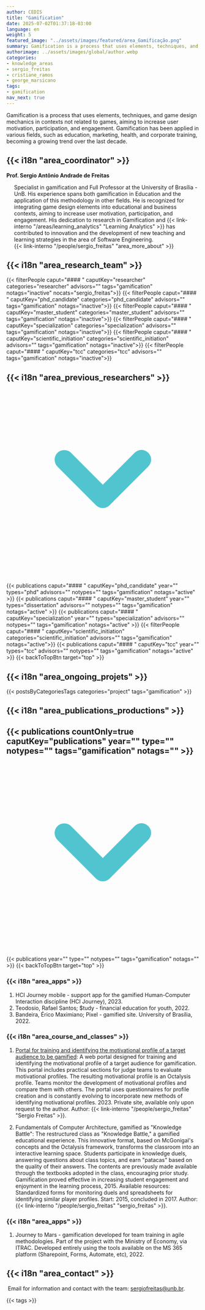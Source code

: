 ```yaml
---
author: CEDIS
title: "Gamification"
date: 2025-07-02T01:37:18-03:00
language: en
weight: 5
featured_image: "../assets/images/featured/area_Gamificação.png"
summary: Gamification is a process that uses elements, techniques, and game design mechanics in contexts not related to games, aiming to increase user motivation, participation, and engagement. Gamification has been applied in various fields, such as education, marketing, health, and corporate training.
authorimage: ../assets/images/global/author.webp
categories:
- knowledge_areas
- sergio_freitas
- cristiane_ramos
- george_marsicano
tags: 
- gamification
nav_next: true
---
```

<div id="top"></div>

Gamification is a process that uses elements, techniques, and game design mechanics in contexts not related to games, aiming to increase user motivation, participation, and engagement. Gamification has been applied in various fields, such as education, marketing, health, and corporate training, becoming a growing trend over the last decade.

## {{< i18n "area_coordinator" >}}
**Prof. Sergio Antônio Andrade de Freitas**
<div style="margin-left: 20px;">
Specialist in gamification and Full Professor at the University of Brasília - UnB. His experience spans both gamification in Education and the application of this methodology in other fields. He is recognized for integrating game design elements into educational and business contexts, aiming to increase user motivation, participation, and engagement. His dedication to research in Gamification and {{< link-interno "/areas/learning_analytics" "Learning Analytics" >}} has contributed to innovation and the development of new teaching and learning strategies in the area of Software Engineering. <br>
{{< link-interno "/people/sergio_freitas" "area_more_about" >}}
</div>

## {{< i18n "area_research_team" >}}

{{< filterPeople caput="#### " caputKey="researcher" categories="researcher" advisors="" tags="gamification" notags="inactive" nocats="sergio_freitas">}}
{{< filterPeople caput="#### " caputKey="phd_candidate" categories="phd_candidate" advisors="" tags="gamification" notags="inactive">}}
{{< filterPeople caput="#### " caputKey="master_student" categories="master_student" advisors="" tags="gamification" notags="inactive">}}
{{< filterPeople caput="#### " caputKey="specialization" categories="specialization" advisors="" tags="gamification" notags="inactive">}}
{{< filterPeople caput="#### " caputKey="scientific_initiation" categories="scientific_initiation" advisors="" tags="gamification" notags="inactive">}}
{{< filterPeople caput="#### " caputKey="tcc" categories="tcc" advisors="" tags="gamification" notags="inactive">}}

<div id="previous-collaborators" x-data="{ showPrevious: false }">
    <h2 id="former-collaborators-title" @click="showPrevious = !showPrevious" class="text-xl font-bold mb-2 cursor-pointer flex items-center text-primary-900">
      {{< i18n "area_previous_researchers" >}}
      <svg :class="{'rotate-0': !showPrevious, 'rotate-180': showPrevious}" class="ml-2 h-5 w-5 transform transition-transform duration-200" xmlns="http://www.w3.org/2000/svg" viewBox="0 0 20 20" fill="#51C5CF"><path fill-rule="evenodd" d="M5.293 7.293a1 1 0 011.414 0L10 10.586l3.293-3.293a1 1 0 111.414 1.414l-4 4a1 1 0 01-1.414 0l-4-4a1 1 0 010-1.414z" clip-rule="evenodd" /></svg>
    </h2>
    <div x-show="showPrevious" x-cloak>
    {{< publications caput="#### " caputKey="phd_candidate"  year="" types="phd" advisors="" notypes="" tags="gamification" notags="active" >}}
    {{< publications caput="#### " caputKey="master_student" year="" types="dissertation" advisors="" notypes="" tags="gamification" notags="active" >}}
    {{< publications caput="#### " caputKey="specialization" year="" types="specialization" advisors="" notypes="" tags="gamification" notags="active" >}}
    {{< filterPeople caput="#### " caputKey="scientific_initiation" categories="scientific_initiation" advisors="" tags="gamification" notags="active">}}
    {{< publications caput="#### " caputKey="tcc" year="" types="tcc" advisors="" notypes="" tags="gamification" notags="active" >}}
    {{< backToTopBtn target="top" >}}
    </div>
  </div>


## {{< i18n "area_ongoing_projets" >}}

{{< postsByCategoriesTags categories="project" tags="gamification" >}}

## {{< i18n "area_publications_productions" >}}

<div id="npublications-section" x-data="{ showPublications: false }">
    <h2 id="npublications-title" @click="showPublications = !showPublications" class="text-xl font-bold mb-2 cursor-pointer flex items-center text-primary-900">
      {{< publications countOnly=true caputKey="publications" year="" type="" notypes="" tags="gamification" notags="" >}}
      <svg :class="{'rotate-0': !showPublications, 'rotate-180': showPublications}" class="ml-2 h-5 w-5 transform transition-transform duration-200" xmlns="http://www.w3.org/2000/svg" viewBox="0 0 20 20" fill="#51C5CF"><path fill-rule="evenodd" d="M5.293 7.293a1 1 0 011.414 0L10 10.586l3.293-3.293a1 1 0 111.414 1.414l-4 4a1 1 0 01-1.414 0l-4-4a1 1 0 010-1.414z" clip-rule="evenodd" /></svg>
    </h2>
    <div x-show="showPublications" x-cloak>
      {{< publications year="" type="" notypes="" tags="gamification" notags="" >}} 
      {{< backToTopBtn target="top" >}}
    </div>
</div>

### {{< i18n "area_apps" >}}
1. HCI Journey mobile - support app for the gamified Human-Computer Interaction discipline (HCI Journey), 2023.
2. Teodosio, Rafael Santos; $tudy - financial education for youth, 2022.
3. Bandeira, Érico Maximiano; Pixel - gamified site. University of Brasília, 2022.

### {{< i18n "area_course_and_classes" >}}

1. [Portal for training and identifying the motivational profile of a target audience to be gamified](https://publish.obsidian.md/sergio-freitas): A web portal designed for training and identifying the motivational profile of a target audience for gamification. This portal includes practical sections for judge teams to evaluate motivational profiles. The resulting motivational profile is an Octalysis profile. Teams monitor the development of motivational profiles and compare them with others. The portal uses questionnaires for profile creation and is constantly evolving to incorporate new methods of identifying motivational profiles. 2023. Private site, available only upon request to the author. Author: {{< link-interno "/people/sergio_freitas" "Sergio Freitas" >}}.

2. Fundamentals of Computer Architecture, gamified as "Knowledge Battle": The restructured class as "Knowledge Battle," a gamified educational experience. This innovative format, based on McGonigal's concepts and the Octalysis framework, transforms the classroom into an interactive learning space. Students participate in knowledge duels, answering questions about class topics, and earn "patacas" based on the quality of their answers. The contents are previously made available through the textbooks adopted in the class, encouraging prior study. Gamification proved effective in increasing student engagement and enjoyment in the learning process, 2015. Available resources: Standardized forms for monitoring duels and spreadsheets for identifying similar player profiles. Start: 2015, concluded in 2017. Author: {{< link-interno "/people/sergio_freitas" "sergio_freitas" >}}.

### {{< i18n "area_apps" >}}
1. Journey to Mars - gamification developed for team training in agile methodologies. Part of the project with the Ministry of Economy, via ITRAC. Developed entirely using the tools available on the MS 365 platform (Sharepoint, Forms, Automate, etc), 2022.

## {{< i18n "area_contact" >}}
 Email for information and contact with the team: [sergiofreitas@unb.br](mailto:sergiofreitas@unb.br).

{{< tags >}}